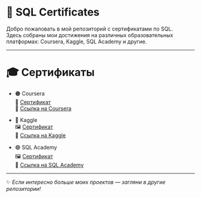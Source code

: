 # 📜 SQL Certificates

Добро пожаловать в мой репозиторий с сертификатами по SQL.  
Здесь собраны мои достижения на различных образовательных платформах: Coursera, Kaggle, SQL Academy и другие.

---

# 🎓 Сертификаты

- 🟠 Coursera  
  📄 [Сертификат](./Coursera%20Сертификат.pdf)  
  🔗 [Ссылка на Coursera](https://www.coursera.org/api/certificate.v1/pdf/VEFF402SYTMY)

- 🔵 Kaggle  
  🖼️ [Сертификат](./kaggle%20сертификат.png)  
  🔗 [Ссылка на Kaggle]([https://www.kaggle.com/learn/certification/ТВОЙ_ID](https://www.kaggle.com/learn/certification/arysakhmet/intro-to-sql))

- 🟢 SQL Academy  
  🖼️ [Сертификат](./sql%20academy%20сертификат.png)  
  🔗 [Ссылка на SQL Academy]([https://sql-academy.org/certificates/ТВОЙ_ID](https://sql-academy.org/ru/certificates))

---


✨ *Если интересно больше моих проектов — загляни в другие репозитории!*
